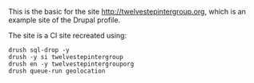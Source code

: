 This is the basic for the site http://twelvestepintergroup.org, which is an example site of the Drupal profile.

The site is a CI site recreated using:

```
drush sql-drop -y
drush -y si twelvestepintergroup
drush en -y twelvestepintergrouporg
drush queue-run geolocation
```
